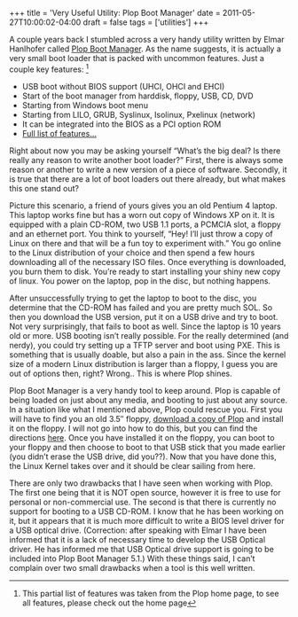 +++
title = 'Very Useful Utility: Plop Boot Manager'
date = 2011-05-27T10:00:02-04:00
draft = false
tags = ['utilities']
+++

A couple years back I stumbled across a very handy utility written by Elmar Hanlhofer called [Plop Boot Manager](http://www.plop.at/en/bootmanager.html). As the name suggests, it is actually a very small boot loader that is packed with uncommon features. Just a couple key features: [^1]

- USB boot without BIOS support (UHCI, OHCI and EHCI)
- Start of the boot manager from harddisk, floppy, USB, CD, DVD
- Starting from Windows boot menu
- Starting from LILO, GRUB, Syslinux, Isolinux, Pxelinux (network)
- It can be integrated into the BIOS as a PCI option ROM
- [Full list of features…](http://www.plop.at/en/bootmanager.html#features)

Right about now you may be asking yourself “What’s the big deal? Is there really any reason to write another boot loader?” First, there is always some reason or another to write a new version of a piece of software. Secondly, it is true that there are a lot of boot loaders out there already, but what makes this one stand out?

Picture this scenario, a friend of yours gives you an old Pentium 4 laptop. This laptop works fine but has a worn out copy of Windows XP on it. It is equipped with a plain CD-ROM, two USB 1.1 ports, a PCMCIA slot, a floppy and an ethernet port. You think to yourself, “Hey! I’ll just throw a copy of Linux on there and that will be a fun toy to experiment with.” You go online to the Linux distribution of your choice and then spend a few hours downloading all of the necessary ISO files. Once everything is downloaded, you burn them to disk. You’re ready to start installing your shiny new copy of linux. You power on the laptop, pop in the disc, but nothing happens.

After unsuccessfully trying to get the laptop to boot to the disc, you determine that the CD-ROM has failed and you are pretty much SOL. So then you download the USB version, put it on a USB drive and try to boot. Not very surprisingly, that fails to boot as well. Since the laptop is 10 years old or more. USB booting isn’t really possible. For the really determined (and nerdy), you could try setting up a TFTP server and boot using PXE. This is something that is usually doable, but also a pain in the ass. Since the kernel size of a modern Linux distribution is larger than a floppy, I guess you are out of options then, right? Wrong.. This is where Plop shines.

Plop Boot Manager is a very handy tool to keep around. Plop is capable of being loaded on just about any media, and booting to just about any source. In a situation like what I mentioned above, Plop could rescue you. First you will have to find you an old 3.5″ floppy, [download a copy of Plop](http://www.plop.at/en/bootmanager.html#download) and install it on the floppy. I will not go into how to do this, but you can find the directions [here](http://www.plop.at/en/bootmanager.html#noinstall). Once you have installed it on the floppy, you can boot to your floppy and then choose to boot to that USB stick that you made earlier (you didn’t erase the USB drive, did you??). Now that you have done this, the Linux Kernel takes over and it should be clear sailing from here.

There are only two drawbacks that I have seen when working with Plop. The first one being that it is NOT open source, however it is free to use for personal or non-commercial use. The second is that there is currently no support for booting to a USB CD-ROM. I know that he has been working on it, but it appears that it is much more difficult to write a BIOS level driver for a USB optical drive. (Correction: after speaking with Elmar I have been informed that it is a lack of necessary time to develop the USB Optical driver. He has informed me that USB Optical drive support is going to be included into Plop Boot Manager 5.1.) With these things said, I can’t complain over two small drawbacks when a tool is this well written.

[^1]: This partial list of features was taken from the Plop home page, to see all features, please check out the home page